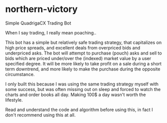 # northern-victory

Simple QuadrigaCX Trading Bot

When I say trading, I really mean poaching..

This bot has a simple but relatively safe trading strategy, that capitalizes on high price spreads, and excellent deals from overpriced bids and underpriced asks.
The bot will attempt to purchase (pouch) asks and sell to bids which are priced under/over the (indexed) market value by a user specified degree.
It will be more likely to take profit on a sale during a short term downtrend, and more likely to make the purchase during the opposite circumstance.

I only built this because I was using the same trading strategy myself with some success, but was often missing out on sleep and forced to watch the charts and order books all day.
Making 100$ a day wasn't worth the lifestyle.

Read and understand the code and algorithm before using this, in fact I don't recommend using this at all.
